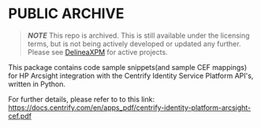 # PUBLIC ARCHIVE

> ***NOTE***
> This repo is archived.
> This is still available under the licensing terms, but is not being actively developed or updated any further. Please see [DelineaXPM](https://github.com/DelineaXPM) for active projects.

This package contains code sample snippets(and sample CEF mappings) for HP Arcsight integration with the Centrify Identity Service Platform API's, written in Python. 

For further details, please refer to to this link: https://docs.centrify.com/en/apps_pdf/centrify-identity-platform-arcsight-cef.pdf
